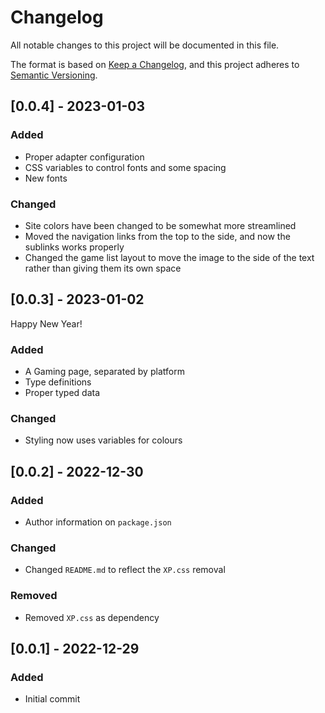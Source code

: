 # Changelog

All notable changes to this project will be documented in this file.

The format is based on [Keep a Changelog](https://keepachangelog.com/en/1.0.0/),
and this project adheres to [Semantic Versioning](https://semver.org/spec/v2.0.0.html).

## [0.0.4] - 2023-01-03

### Added
- Proper adapter configuration
- CSS variables to control fonts and some spacing
- New fonts

### Changed
- Site colors have been changed to be somewhat more streamlined
- Moved the navigation links from the top to the side, and now the sublinks works properly
- Changed the game list layout to move the image to the side of the text rather than giving them its own space



## [0.0.3] - 2023-01-02 

Happy New Year! 

### Added
- A Gaming page, separated by platform
- Type definitions
- Proper typed data

### Changed
- Styling now uses variables for colours


## [0.0.2] - 2022-12-30 

### Added
- Author information on `package.json`

### Changed
- Changed `README.md` to reflect the `XP.css` removal

### Removed
- Removed `XP.css` as dependency

## [0.0.1] - 2022-12-29

### Added
- Initial commit